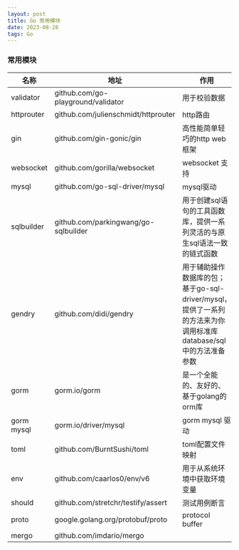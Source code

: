```yaml
---
layout: post
title: Go 常用模块
date: 2023-08-28
tags: Go
---
```



### 常用模块

名称|地址|作用
---|---|---
validator|github.com/go-playground/validator  |用于校验数据
httprouter|github.com/julienschmidt/httprouter|http路由
gin|  github.com/gin-gonic/gin          |高性能简单轻巧的http web框架
websocket | github.com/gorilla/websocket |websocket 支持
mysql|github.com/go-sql-driver/mysql | mysql驱动
sqlbuilder| github.com/parkingwang/go-sqlbuilder | 用于创建sql语句的工具函数库，提供一系列灵活的与原生sql语法一致的链式函数
gendry |github.com/didi/gendry |用于辅助操作数据库的包；基于go-sql-driver/mysql，提供了一系列的方法来为你调用标准库database/sql中的方法准备参数
gorm |gorm.io/gorm |是一个全能的、友好的、基于golang的orm库
gorm mysql |gorm.io/driver/mysql | gorm mysql 驱动
toml|github.com/BurntSushi/toml|toml配置文件映射
env|github.com/caarlos0/env/v6|用于从系统环境中获取环境变量
should |github.com/stretchr/testify/assert |测试用例断言
proto|google.golang.org/protobuf/proto| protocol buffer
mergo|github.com/imdario/mergo